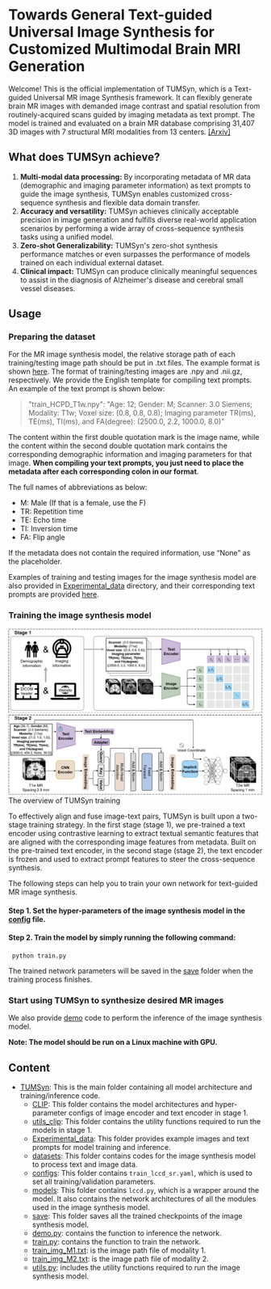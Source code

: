 # Towards General Text-guided Universal Image Synthesis for Customized Multimodal Brain MRI Generation

Welcome! This is the official implementation of TUMSyn, which is a Text-guided Universal MR image Synthesis framework. It can flexibly generate brain MR images with demanded image contrast and spatial resolution from routinely-acquired scans guided by imaging metadata as text prompt. 
The model is trained and evaluated on a brain MR database comprising 31,407 3D images with 7 structural MRI modalities from 13 centers.
<a href="https://arxiv.org/abs/2409.16818">[Arxiv]</a>
## What does TUMSyn achieve?
 1. **Multi-modal data processing:** By incorporating metadata of MR data (demographic and imaging parameter information) as text prompts to guide the image synthesis, TUMSyn enables customized cross-sequence synthesis and flexible data domain transfer.
 2. **Accuracy and versatility:** TUMSyn achieves clinically acceptable precision in image generation and fulfills diverse real-world application scenarios by performing a wide array of cross-sequence synthesis tasks using a unified model.
 3. **Zero-shot Generalizability:** TUMSyn's zero-shot synthesis performance matches or even surpasses the performance of models trained on each individual external dataset.
 4. **Clinical impact:** TUMSyn can produce clinically meaningful sequences to assist in the diagnosis of Alzheimer's disease and cerebral small vessel diseases.

## Usage
### Preparing the dataset
For the MR image synthesis model, the relative storage path of each training/testing image path should be put in .txt files. The example format is shown [here](https://github.com/Wangyulin-user/TUMSyn/blob/main/train_img_M1.txt).
The format of training/testing images are .npy and .nii.gz, respectively. 
We provide the English template for compiling text prompts. An example of the text prompt is shown below:
> "train_HCPD_T1w.npy": "Age: 12; Gender: M; Scanner: 3.0 Siemens; Modality: T1w; Voxel size: (0.8, 0.8, 0.8); Imaging parameter TR(ms), TE(ms), TI(ms), and FA(degree):  (2500.0, 2.2, 1000.0, 8.0)"

The content within the first double quotation mark is the image name, while the content within the second double quotation mark contains the corresponding demographic information and imaging parameters for that image. **When compiling your text prompts, you just need to place the metadata after each corresponding colon in our format**.

The full names of abbreviations as below:
 - M: Male (If that is a female, use the F)
 - TR: Repetition time
 - TE: Echo time
 - TI: Inversion time
 - FA: Flip angle

If the metadata does not contain the required information, use “None” as the placeholder.

Examples of training and testing images for the image synthesis model are also provided in [Experimental_data](https://github.com/Wangyulin-user/TUMSyn/tree/main/Experimental_data/image) directory, and their corresponding text prompts are provided [here](https://github.com/Wangyulin-user/TUMSyn/tree/main/Experimental_data).

### Training the image synthesis model
![image](https://github.com/Wangyulin-user/TUMSyn/blob/main/img/github_framework.jpg)
The overview of TUMSyn training

To effectively align and fuse image-text pairs, TUMSyn is built upon a two-stage training strategy. In the first stage (stage 1), we pre-trained a text encoder using contrastive learning to extract textual semantic features that are aligned with the corresponding image features from metadata. Built on the pre-trained text encoder, in the second stage (stage 2), the text encoder is frozen and used to extract prompt features to steer the cross-sequence synthesis.

The following steps can help you to train your own network for text-guided MR image synthesis.

#### Step 1. Set the hyper-parameters of the image synthesis model in the [config](https://github.com/Wangyulin-user/TUMSyn/blob/main/configs/train_lccd_sr.yaml) file.
#### Step 2. Train the model by simply running the following command:
     
     python train.py
     
The trained network parameters will be saved in the [save](https://github.com/Wangyulin-user/TUMSyn/tree/main/save) folder when the training process finishes.

### Start using TUMSyn to synthesize desired MR images
We also provide [demo](https://github.com/Wangyulin-user/TUMSyn/blob/main/demo.py) code to perform the inference of the image synthesis model. 

**Note: The model should be run on a Linux machine with GPU.**

## Content

 - [TUMSyn](https://github.com/Wangyulin-user/TUMSyn/tree/main): This is the main folder containing all model architecture and training/inference code.
   - [CLIP](https://github.com/Wangyulin-user/TUMSyn/tree/main/CLIP): This folder contains the model architectures and hyper-parameter configs of image encoder and text encoder in stage 1.
   - [utils_clip](https://github.com/Wangyulin-user/TUMSyn/tree/main/utils_clip): This folder contains the utility functions required to run the models in stage 1.
   - [Experimental_data](https://github.com/Wangyulin-user/TUMSyn/tree/main/Experimental_data): This folder provides example images and text prompts for model training and inference.
   - [datasets](https://github.com/Wangyulin-user/TUMSyn/tree/main/datasets): This folder contains codes for the image synthesis model to process text and image data.
   - [configs](https://github.com/Wangyulin-user/TUMSyn/tree/main/configs): This folder contains `train_lccd_sr.yaml`, which is used to set all training/validation parameters.
   - [models](https://github.com/Wangyulin-user/TUMSyn/tree/main/models): This folder contains `lccd.py`, which is a wrapper around the model. It also contains the network architectures of all the modules used in the image synthesis model.
   - [save](https://github.com/Wangyulin-user/TUMSyn/tree/main/save): This folder saves all the trained checkpoints of the image synthesis model.
   - [demo.py](https://github.com/Wangyulin-user/TUMSyn/blob/main/demo.py): contains the function to inference the network.
   - [train.py](https://github.com/Wangyulin-user/TUMSyn/blob/main/train.py): contains the function to train the network.
   - [train_img_M1.txt](https://github.com/Wangyulin-user/TUMSyn/blob/main/train_img_M1.txt): is the image path file of modality 1. 
   - [train_img_M2.txt](https://github.com/Wangyulin-user/TUMSyn/blob/main/train_img_M2.txt): is the image path file of modality 2. 
   - [utils.py](https://github.com/Wangyulin-user/TUMSyn/blob/main/utils.py): includes the utility functions required to run the image synthesis model.
